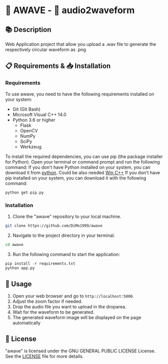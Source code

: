 # 🧿 AWAVE - 🌈 audio2waveform
## 📚 Description
Web Application project that allow you upload a .wav file to generate the respectively circular waveform as .png 
## 📋 Requirements & 📥 Installation
### Requirements
To use awave, you need to have the following requirements installed on your system:
- Git (Git Bash)
- Microsoft Visual C++ 14.0
- Python 3.6 or higher
    - Flask
    - OpenCV
    - NumPy
    - SciPy
    - Werkzeug

To install the required dependencies, you can use pip (the package installer for Python). 
Open your terminal or command prompt and run the following command:
If you don't have Python installed on your system, you can download it from [python](https://www.python.org/downloads/).
Could be also needed [Win C++](https://visualstudio.microsoft.com/it/visual-cpp-build-tools/)
If you don't have pip installed on your system, you can download it with the following command:
```python
python get-pip.py
```
### Installation
1. Clone the "awave" repository to your local machine.
```bash
git clone https://github.com/DiMo1999/awave
```
2. Navigate to the project directory in your terminal.
```bash
cd awave 
```
3. Run the following command to start the application:
```python
pip install -r requirements.txt
python app.py
```

## 🚀 Usage
1. Open your web browser and go to `http://localhost:5000`.
2. Adjust the zoom factor if needed.
3. Drop the audio file you want to upload in the droparea.
4. Wait for the waveform to be generated.
5. The generated waveform image will be displayed on the page automatically

## 📝 License
"awave" is licensed under the GNU GENERAL PUBLIC LICENSE License. See the [LICENSE](LICENSE) file for more details.
